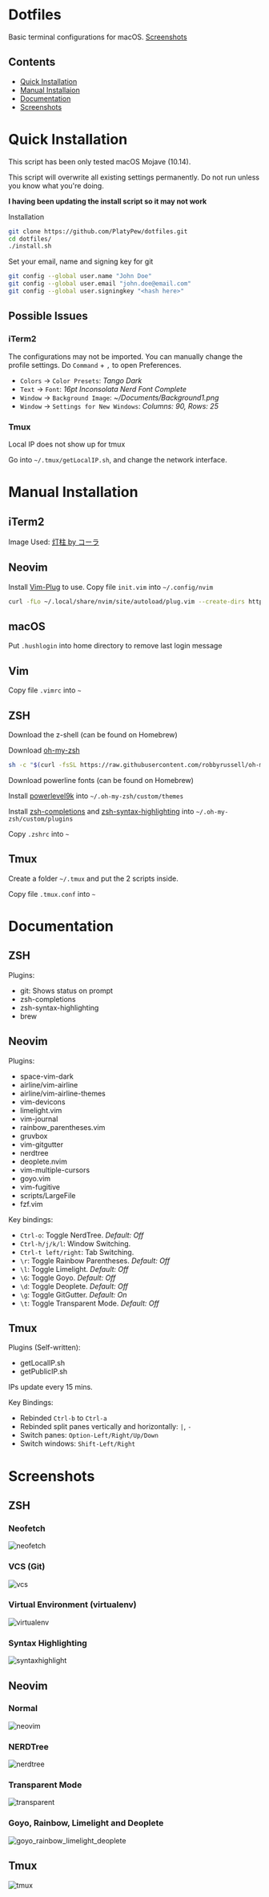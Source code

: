 # Dotfiles
Basic terminal configurations for macOS. [Screenshots](#screenshots)

## Contents
- [Quick Installation](#quick-installation)
- [Manual Installaion](#manual-installation)
- [Documentation](#documentation)
- [Screenshots](#screenshots)

# Quick Installation
This script has been only tested macOS Mojave (10.14).

This script will overwrite all existing settings permanently. Do not run unless you know what you're doing.

**I having been updating the install script so it may not work**

Installation
```bash
git clone https://github.com/PlatyPew/dotfiles.git
cd dotfiles/
./install.sh
```

Set your email, name and signing key for git
```bash
git config --global user.name "John Doe"
git config --global user.email "john.doe@email.com"
git config --global user.signingkey "<hash here>"
```

## Possible Issues
### iTerm2
The configurations may not be imported. You can manually change the profile settings.
Do `Command` + `,` to open Preferences.
- `Colors` -> `Color Presets`: _Tango Dark_
- `Text` -> `Font`: _16pt Inconsolata Nerd Font Complete_
- `Window` -> `Background Image`: _~/Documents/Background1.png_
- `Window` -> `Settings for New Windows`: _Columns: 90, Rows: 25_

### Tmux
Local IP does not show up for tmux

Go into `~/.tmux/getLocalIP.sh`, and change the network interface.

# Manual Installation

## iTerm2
Image Used: [灯柱 by コーラ](https://www.pixiv.net/member_illust.php?mode=medium&illust_id=39759178)

## Neovim
Install [Vim-Plug](https://github.com/junegunn/vim-plug) to use. Copy file `init.vim` into `~/.config/nvim`

```bash
curl -fLo ~/.local/share/nvim/site/autoload/plug.vim --create-dirs https://raw.githubusercontent.com/junegunn/vim-plug/master/plug.vim
```

## macOS
Put `.hushlogin` into home directory to remove last login message

## Vim
Copy file `.vimrc` into `~`

## ZSH
Download the z-shell (can be found on Homebrew)

Download [oh-my-zsh](https://github.com/robbyrussell/oh-my-zsh)

```bash
sh -c "$(curl -fsSL https://raw.githubusercontent.com/robbyrussell/oh-my-zsh/master/tools/install.sh)"
```

Download powerline fonts (can be found on Homebrew)

Install [powerlevel9k](https://github.com/bhilburn/powerlevel9k) into `~/.oh-my-zsh/custom/themes`

Install [zsh-completions](https://github.com/zsh-users/zsh-completions) and [zsh-syntax-highlighting](https://github.com/zsh-users/zsh-syntax-highlighting) into `~/.oh-my-zsh/custom/plugins`

Copy `.zshrc` into `~`

## Tmux
Create a folder `~/.tmux` and put the 2 scripts inside.

Copy file `.tmux.conf` into `~`

# Documentation
## ZSH
Plugins:
- git: Shows status on prompt
- zsh-completions
- zsh-syntax-highlighting
- brew

## Neovim
Plugins:
- space-vim-dark
- airline/vim-airline
- airline/vim-airline-themes
- vim-devicons
- limelight.vim
- vim-journal
- rainbow\_parentheses.vim
- gruvbox
- vim-gitgutter
- nerdtree
- deoplete.nvim 
- vim-multiple-cursors
- goyo.vim
- vim-fugitive
- scripts/LargeFile
- fzf.vim

Key bindings:
- `Ctrl-o`: Toggle NerdTree. _Default: Off_
- `Ctrl-h/j/k/l`: Window Switching.
- `Ctrl-t left/right`: Tab Switching.
- `\r`: Toggle Rainbow Parentheses. _Default: Off_
- `\l`: Toggle Limelight. _Default: Off_
- `\G`: Toggle Goyo. _Default: Off_
- `\d`: Toggle Deoplete. _Default: Off_
- `\g`: Toggle GitGutter. _Default: On_
- `\t`: Toggle Transparent Mode. _Default: Off_

## Tmux
Plugins (Self-written):
- getLocalIP.sh
- getPublicIP.sh

IPs update every 15 mins.

Key Bindings:
- Rebinded `Ctrl-b` to `Ctrl-a`
- Rebinded split panes vertically and horizontally: `|`, `-`
- Switch panes: `Option-Left/Right/Up/Down`
- Switch windows: `Shift-Left/Right`

# Screenshots

## ZSH

### Neofetch
![neofetch](screenshots/neofetch.png)

### VCS (Git)
![vcs](screenshots/vcs.png)

### Virtual Environment (virtualenv)
![virtualenv](screenshots/virtualenv.png)

### Syntax Highlighting
![syntaxhighlight](screenshots/syntaxhighlight.png)

## Neovim

### Normal
![neovim](screenshots/neovim.png)

### NERDTree
![nerdtree](screenshots/nerdtree.png)

### Transparent Mode
![transparent](screenshots/transparent.png)

### Goyo, Rainbow, Limelight and Deoplete
![goyo_rainbow_limelight_deoplete](screenshots/goyo_rainbow_limelight_deoplete.png)

## Tmux
![tmux](screenshots/tmux.png)

